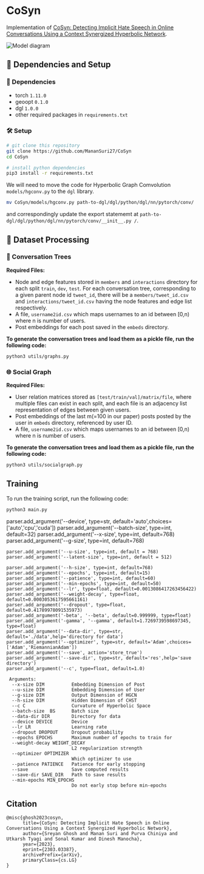 # CoSyn
Implementation of [CoSyn: Detecting Implicit Hate Speech in Online Conversations Using a Context Synergized Hyperbolic Network](https://arxiv.org/abs/2303.03387).

![Model diagram](https://cdn.discordapp.com/attachments/1084345327399731342/1087834553160319106/cosyn.png)

## 🧱 Dependencies and Setup
### 🧰 Dependencies
- torch `1.11.0`
- geoopt `0.1.0` 
- dgl `1.0.0` 
- other required packages in `requirements.txt`

### 🛠️ Setup
```bash
# git clone this repository
git clone https://github.com/MananSuri27/CoSyn
cd CoSyn

# install python dependencies
pip3 install -r requirements.txt
```
We will need to move the code for Hyperbolic Graph Comvolution `models/hgconv.py` to the `dgl` library.
```bash
mv CoSyn/models/hgconv.py path-to-dgl/dgl/python/dgl/nn/pytorch/conv/
```
and correspondingly update the export statememt at `path-to-dgl/dgl/python/dgl/nn/pytorch/conv/__init__.py /`.


## 🔌 Dataset Processing
### 💬 Conversation Trees
**Required Files:**
- Node and edge features stored in `members` and `interactions` directory for each split `train`, `dev`, `test`. For each conversation tree, corresponding to a given parent node id `tweet_id`, there will be a `members/tweet_id.csv` and `interactions/tweet_id.csv` having the node features and edge list respectively.
- A file, `username2id.csv` which maps usernames to an id between [0,n) where n is number of users.
- Post embeddings for each post saved in the `embeds` directory.

**To generate the conversation trees and load them as a pickle file, run the following code:**
```bash
python3 utils/graphs.py
```

### 🌐 Social Graph

**Required Files:**
- User relation matrices stored as `[test/train/val]/matrix/file`, where multiple files can exist in each split, and each file is an adjacency list representation of edges between given users.
- Post embeddings of the last m(=100 in our paper) posts posted by the user in `embeds` directory, referenced by user ID.
- A file, `username2id.csv` which maps usernames to an id between [0,n) where n is number of users.

**To generate the conversation trees and load them as a pickle file, run the following code:**
```bash
python3 utils/socialgraph.py
```

## Training
To run the training script, run the following code:
```bash
python3 main.py
```

parser.add_argument('--device', type=str, default='auto',choices=['auto','cpu','cuda'])
    parser.add_argument('--batch-size', type=int, default=32)
    parser.add_argument('--x-size', type=int, default=768)
    parser.add_argument('--g-size', type=int, default=768)

    parser.add_argument('--u-size', type=int, default = 768)
    parser.add_argument('--latent-size', type=int, default = 512)

    parser.add_argument('--h-size', type=int, default=768)
    parser.add_argument('--epochs', type=int, default=15)
    parser.add_argument('--patience', type=int, default=60)
    parser.add_argument('--min-epochs', type=int, default=50)
    parser.add_argument('--lr', type=float, default=0.0013086417263456422)
    parser.add_argument('--weight-decay', type=float, default=0.0003053617595661161)
    parser.add_argument('--dropout', type=float, default=0.41789978091535973)
    parser.add_argument('-beta', '--beta', default=0.999999, type=float)
    parser.add_argument('-gamma', '--gamma', default=1.7269739598697345, type=float)
    parser.add_argument('--data-dir', type=str, default='./data',help='directory for data')
    parser.add_argument('--optimizer', type=str, default='Adam',choices=['Adam','RiemannianAdam'])
    parser.add_argument('--save', action='store_true')
    parser.add_argument('--save-dir', type=str, default='res',help='save directory')
    parser.add_argument('--c', type=float, default=1.0)
    
```
 Arguments:  
  --x-size DIM          Embedding Dimension of Post
  --u-size DIM          Embedding Dimension of User 
  --g-size DIM          Output Dimension of HGCN
  --h-size DIM          Hidden Dimension of CHST
  --c C                 Curvature of Hyperbolic Space
  --batch-size  BS      Batch size
  --data-dir DIR        Directory for data
  --device DEVICE       Device
  --lr LR               Learning rate
  --dropout DROPOUT     Dropout probability
  --epochs EPOCHS       Maximum number of epochs to train for
  --weight-decay WEIGHT_DECAY
                        L2 regularization strength
  --optimizer OPTIMIZER
                        Which optimizer to use
  --patience PATIENCE   Patience for early stopping
  --save                Save computed results
  --save-dir SAVE_DIR   Path to save results
  --min-epochs MIN_EPOCHS
                        Do not early stop before min-epochs
```

## Citation
```
@misc{ghosh2023cosyn,
      title={CoSyn: Detecting Implicit Hate Speech in Online Conversations Using a Context Synergized Hyperbolic Network}, 
      author={Sreyan Ghosh and Manan Suri and Purva Chiniya and Utkarsh Tyagi and Sonal Kumar and Dinesh Manocha},
      year={2023},
      eprint={2303.03387},
      archivePrefix={arXiv},
      primaryClass={cs.LG}
}
```

